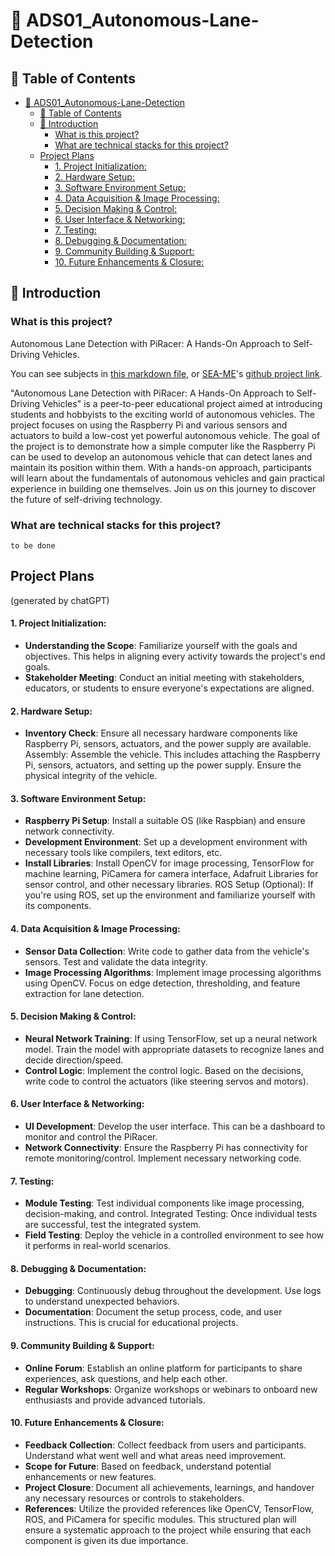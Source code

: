 # 🚗 ADS01_Autonomous-Lane-Detection
## 🔢 Table of Contents
- [🚗 ADS01\_Autonomous-Lane-Detection](#-ads01_autonomous-lane-detection)
  - [🔢 Table of Contents](#-table-of-contents)
  - [🎤 Introduction](#-introduction)
    - [What is this project?](#what-is-this-project)
    - [What are technical stacks for this project?](#what-are-technical-stacks-for-this-project)
  - [Project Plans](#project-plans)
      - [1. Project Initialization:](#1-project-initialization)
      - [2. Hardware Setup:](#2-hardware-setup)
      - [3. Software Environment Setup:](#3-software-environment-setup)
      - [4. Data Acquisition \& Image Processing:](#4-data-acquisition--image-processing)
      - [5. Decision Making \& Control:](#5-decision-making--control)
      - [6. User Interface \& Networking:](#6-user-interface--networking)
      - [7. Testing:](#7-testing)
      - [8. Debugging \& Documentation:](#8-debugging--documentation)
      - [9. Community Building \& Support:](#9-community-building--support)
      - [10. Future Enhancements \& Closure:](#10-future-enhancements--closure)


## 🎤 Introduction
### What is this project?
Autonomous Lane Detection with PiRacer: A Hands-On Approach to Self-Driving Vehicles.

You can see subjects in [this markdown file](/docs/subject.en.md), or [SEA-ME](https://github.com/SEA-ME/)'s [github project link](https://github.com/SEA-ME/ADS_Autonomous-Lane-Detection/).

"Autonomous Lane Detection with PiRacer: A Hands-On Approach to Self-Driving Vehicles" is a peer-to-peer educational project aimed at introducing students and hobbyists to the exciting world of autonomous vehicles. The project focuses on using the Raspberry Pi and various sensors and actuators to build a low-cost yet powerful autonomous vehicle. The goal of the project is to demonstrate how a simple computer like the Raspberry Pi can be used to develop an autonomous vehicle that can detect lanes and maintain its position within them. With a hands-on approach, participants will learn about the fundamentals of autonomous vehicles and gain practical experience in building one themselves. Join us on this journey to discover the future of self-driving technology.  


### What are technical stacks for this project?
```
to be done
```

## Project Plans
(generated by chatGPT)
#### 1. Project Initialization:
- **Understanding the Scope**:
  Familiarize yourself with the goals and objectives.
  This helps in aligning every activity towards the project's end goals.
- **Stakeholder Meeting**:
  Conduct an initial meeting with stakeholders, educators, or students to ensure everyone's expectations are aligned.
#### 2. Hardware Setup:
- **Inventory Check**:
  Ensure all necessary hardware components like Raspberry Pi, sensors, actuators, and the power supply are available.
  Assembly: Assemble the vehicle. This includes attaching the Raspberry Pi, sensors, actuators, and setting up the power supply.
  Ensure the physical integrity of the vehicle.
#### 3. Software Environment Setup:
- **Raspberry Pi Setup**:
  Install a suitable OS (like Raspbian) and ensure network connectivity.
- **Development Environment**:
  Set up a development environment with necessary tools like compilers, text editors, etc.
- **Install Libraries**:
  Install OpenCV for image processing, TensorFlow for machine learning, PiCamera for camera interface, Adafruit Libraries for sensor control, and other necessary libraries.
ROS Setup (Optional): If you're using ROS, set up the environment and familiarize yourself with its components.
#### 4. Data Acquisition & Image Processing:
- **Sensor Data Collection**:
  Write code to gather data from the vehicle's sensors. Test and validate the data integrity.
- **Image Processing Algorithms**:
  Implement image processing algorithms using OpenCV. Focus on edge detection, thresholding, and feature extraction for lane detection.
#### 5. Decision Making & Control:
- **Neural Network Training**:
  If using TensorFlow, set up a neural network model. Train the model with appropriate datasets to recognize lanes and decide direction/speed.
- **Control Logic**:
  Implement the control logic. Based on the decisions, write code to control the actuators (like steering servos and motors).
#### 6. User Interface & Networking:
- **UI Development**:
  Develop the user interface. This can be a dashboard to monitor and control the PiRacer.
- **Network Connectivity**:
  Ensure the Raspberry Pi has connectivity for remote monitoring/control. Implement necessary networking code.
#### 7. Testing:
- **Module Testing**:
  Test individual components like image processing, decision-making, and control.
  Integrated Testing: Once individual tests are successful, test the integrated system.
- **Field Testing**:
  Deploy the vehicle in a controlled environment to see how it performs in real-world scenarios.
#### 8. Debugging & Documentation:
- **Debugging**:
  Continuously debug throughout the development. Use logs to understand unexpected behaviors.
- **Documentation**:
  Document the setup process, code, and user instructions. This is crucial for educational projects.
#### 9. Community Building & Support:
- **Online Forum**:
  Establish an online platform for participants to share experiences, ask questions, and help each other.
- **Regular Workshops**:
  Organize workshops or webinars to onboard new enthusiasts and provide advanced tutorials.
#### 10. Future Enhancements & Closure:
- **Feedback Collection**:
  Collect feedback from users and participants. Understand what went well and what areas need improvement.
- **Scope for Future**:
  Based on feedback, understand potential enhancements or new features.
- **Project Closure**:
  Document all achievements, learnings, and handover any necessary resources or controls to stakeholders.
- **References**:
  Utilize the provided references like OpenCV, TensorFlow, ROS, and PiCamera for specific modules.
This structured plan will ensure a systematic approach to the project while ensuring that each component is given its due importance.
>
